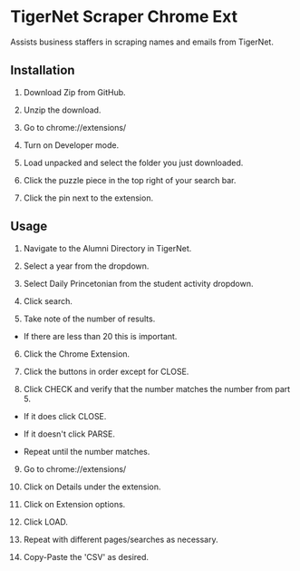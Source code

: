 # TigerNet Scraper Chrome Ext
Assists business staffers in scraping names and emails from TigerNet.

## Installation

1. Download Zip from GitHub.

2. Unzip the download.

3. Go to chrome://extensions/

4. Turn on Developer mode.

5. Load unpacked and select the folder you just downloaded.

6. Click the puzzle piece in the top right of your search bar.

7. Click the pin next to the extension.

## Usage

1. Navigate to the Alumni Directory in TigerNet.

2. Select a year from the dropdown.

3. Select Daily Princetonian from the student activity dropdown.

4. Click search.

5. Take note of the number of results.

* If there are less than 20 this is important.

6. Click the Chrome Extension.

7. Click the buttons in order except for CLOSE.

8. Click CHECK and verify that the number matches the number from part 5.

* If it does click CLOSE.

* If it doesn't click PARSE.

* Repeat until the number matches.

9. Go to chrome://extensions/

10. Click on Details under the extension.

11. Click on Extension options.

12. Click LOAD.

13. Repeat with different pages/searches as necessary.

14. Copy-Paste the 'CSV' as desired.
